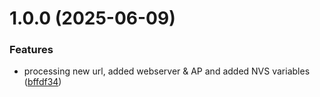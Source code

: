 # 1.0.0 (2025-06-09)


### Features

* processing new url, added webserver & AP and added NVS variables ([bffdf34](https://github.com/RamonPalmieri/WindClock/commit/bffdf347e511edd39c04366522863172cc6e319d))
